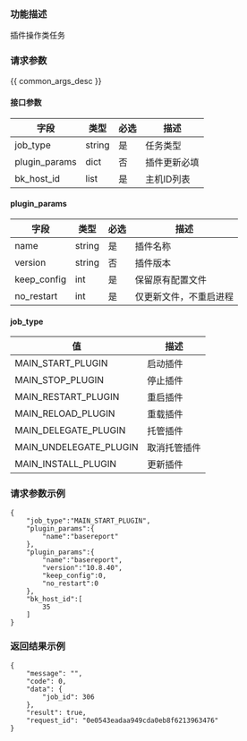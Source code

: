  ### 功能描述

插件操作类任务

### 请求参数

{{ common_args_desc }}

#### 接口参数

| 字段     | 类型       | 必选 |描述                  |
|----------|------------|----------|-----------------------------|
| job_type | string | 是 | 任务类型 |
| plugin_params | dict | 否 | 插件更新必填 |
| bk_host_id | list | 是 | 主机ID列表 |


#### plugin_params
| 字段     | 类型       | 必选 |描述                  |
|----------|------------|----------|-----------------------------|
| name | string | 是 | 插件名称 |
| version | string | 否 | 插件版本 |
| keep_config | int | 是 | 保留原有配置文件 |
| no_restart | int | 是 | 仅更新文件，不重启进程 |

#### job_type

| 值     |描述                  |
|----------|------------|
| MAIN_START_PLUGIN | 启动插件 |
| MAIN_STOP_PLUGIN | 停止插件 |
| MAIN_RESTART_PLUGIN | 重启插件 |
| MAIN_RELOAD_PLUGIN | 重载插件 |
| MAIN_DELEGATE_PLUGIN | 托管插件 |
| MAIN_UNDELEGATE_PLUGIN | 取消托管插件 |
| MAIN_INSTALL_PLUGIN | 更新插件 |

### 请求参数示例
```
{
    "job_type":"MAIN_START_PLUGIN",
    "plugin_params":{
        "name":"basereport"
    },
    "plugin_params":{
        "name":"basereport",
        "version":"10.8.40",
        "keep_config":0,
        "no_restart":0
    },
    "bk_host_id":[
        35
    ]
}
```

### 返回结果示例
```
{
    "message": "",
    "code": 0,
    "data": {
        "job_id": 306
    },
    "result": true,
    "request_id": "0e0543eadaa949cda0eb8f6213963476"
}
```
